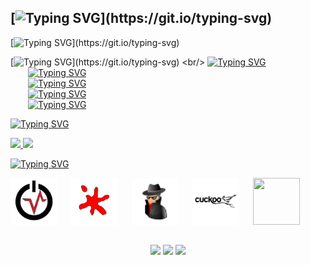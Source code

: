 ## [![Typing SVG](https://readme-typing-svg.herokuapp.com?font=courier+new&color=%23FFB319&size=25&vCenter=true&multiline=true&lines=HEY%2C+I'M+JO%C3%83O+PEDRO!)](https://git.io/typing-svg)

[![Typing SVG](https://readme-typing-svg.herokuapp.com?font=courier+new&color=%23FFB319&vCenter=true&multiline=true&width=900&height=90&lines=I'm+a+Technologist+and+discovered+an+innate+taste+when+dealing+with;Network+Security+and+Computer+Forensics.+I+am+24+years+old+and+intend+to;stand+out+in+these+areas.)](https://git.io/typing-svg)

[![Typing SVG](https://readme-typing-svg.herokuapp.com?font=courier+new&color=%23FFB319&multiline=true&width=450&height=90&lines=%2B+Currently+I%E2%80%99m+collaborating+on;sepinf-inc%2FIPED+with+a+plugin+that;+integrates+it+with+Volatility+3.)](https://git.io/typing-svg)
<br/>
[![Typing SVG](https://readme-typing-svg.herokuapp.com?font=courier+new&color=%23FFB319&vCenter=true&multiline=true&height=30&lines=%2B+Interests)](https://git.io/typing-svg)
<br/>
&emsp;&emsp;[![Typing SVG](https://readme-typing-svg.herokuapp.com?font=courier+new&color=%23FFB319&vCenter=true&multiline=true&height=35&lines=%2B%2B+Pentesting)](https://git.io/typing-svg)
<br/>
&emsp;&emsp;[![Typing SVG](https://readme-typing-svg.herokuapp.com?font=courier+new&color=%23FFB319&vCenter=true&multiline=true&height=35&lines=%2B%2B+Malware+Analysis)](https://git.io/typing-svg)
<br/>
&emsp;&emsp;[![Typing SVG](https://readme-typing-svg.herokuapp.com?font=courier+new&color=%23FFB319&vCenter=true&multiline=true&height=35&lines=%2B%2B+Reverse+Engineering)](https://git.io/typing-svg)
<br/>
&emsp;&emsp;[![Typing SVG](https://readme-typing-svg.herokuapp.com?font=courier+new&color=%23FFB319&vCenter=true&multiline=true&height=35&lines=%2B%2B+Artificial+Intelligence)](https://git.io/typing-svg)

[![Typing SVG](https://readme-typing-svg.herokuapp.com?font=courier+new&color=%23FFB319&vCenter=true&multiline=true&height=35&lines=%2B+GitHub+Stats)](https://git.io/typing-svg)

<div align="left">
  <a href="https://github.com/Dezbraver">
  <img height="180em" src="https://github-readme-stats.vercel.app/api?username=Dezbraver&show_icons=true&theme=slateorange&include_all_commits=true&count_private=true"/>
  <img height="180em" src="https://github-readme-stats.vercel.app/api/top-langs/?username=Dezbraver&layout=compact&langs_count=7&theme=slateorange"/>
</div>

[![Typing SVG](https://readme-typing-svg.herokuapp.com?font=courier+new&color=%23FFB319&vCenter=true&multiline=true&height=35&lines=%2B+Tools)](https://git.io/typing-svg)

<a href="https://github.com/volatilityfoundation/volatility3" target="_blank"><img height="75em" width="75em" src="./Volatility Icon.png" target="_blank"></a>
&emsp;
<a href="https://www.ollydbg.de" target="_blank"><img height="75em" width="75em" src="./OllyDbg Icon.png" target="_blank"></a>
&emsp;
<a href="https://www.google.com/url?sa=t&rct=j&q=&esrc=s&source=web&cd=&cad=rja&uact=8&ved=2ahUKEwiX2Y2YzvPzAhVMD7kGHUaQCzwQFnoECAkQAQ&url=http%3A%2F%2Fwww.rohitab.com%2Fapimonitor&usg=AOvVaw3NndRZs38QCrRd8c8yUln2" target="_blank"><img height="75em" width="75em" src="./API Monitor Icon.png" target="_blank"></a>
&emsp;
<a href="https://cuckoosandbox.org" target="_blank"><img height="75em" width="75em" src="./Cuckoo Icon.png" target="_blank"></a>
&emsp;
<a href="https://github.com/horsicq/Detect-It-Easy" target="_blank"><img height="75em" width="75em" src="https://community.chocolatey.org/content/packageimages/die.3.01.png" target="_blank"></a>

##
  
<div align="center"> 
  <a href="https://www.instagram.com/dezbraver/" target="_blank"><img src="https://img.shields.io/badge/-Instagram-%23E4405F?style=for-the-badge&logo=instagram&logoColor=white" target="_blank"></a>
  <a href = "mailto:dezbraver@gmail.com"><img src="https://img.shields.io/badge/-Gmail-%23333?style=for-the-badge&logo=gmail&logoColor=white" target="_blank"></a>
  <a href="https://www.linkedin.com/in/joãopbmedeiros/" target="_blank"><img src="https://img.shields.io/badge/-LinkedIn-%230077B5?style=for-the-badge&logo=linkedin&logoColor=white" target="_blank"></a>
</div>
<!--
**Dezbraver/Dezbraver** is a ✨ _special_ ✨ repository because its `README.md` (this file) appears on your GitHub profile.

Here are some ideas to get you started:

- 🔭 I’m currently working on ...
- 🌱 I’m currently learning ...
- 👯 I’m looking to collaborate on ...
- 🤔 I’m looking for help with ...
- 💬 Ask me about ...
- 📫 How to reach me: ...
- 😄 Pronouns: ...
- ⚡ Fun fact: ...
-->
